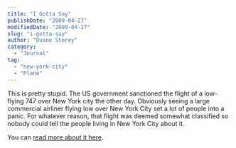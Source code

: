 ```yaml
---
title: "I Gotta Say"
publishDate: "2009-04-27"
modifiedDate: "2009-04-27"
slug: "i-gotta-say"
author: "Duane Storey"
category:
  - "Journal"
tag:
  - "new-york-city"
  - "Plane"
---
```


This is pretty stupid. The US government sanctioned the flight of a low-flying 747 over New York city the other day. Obviously seeing a large commercial airliner flying low over New York City set a lot of people into a panic. For whatever reason, that flight was deemed somewhat classified so nobody could tell the people living in New York City about it.

You can [read more about it here](http://www.cnn.com/2009/US/04/27/low.flying.plane/index.html).
